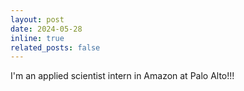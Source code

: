 ```yaml
---
layout: post
date: 2024-05-28
inline: true
related_posts: false
---
```


I'm an applied scientist intern in Amazon at Palo Alto!!!

